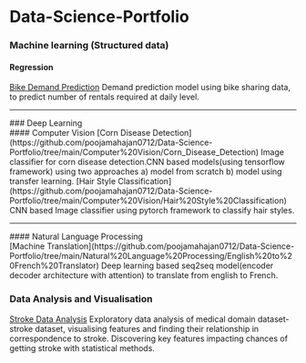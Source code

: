 # Data-Science-Portfolio
### Machine learning (Structured data)
#### Regression
[Bike Demand Prediction](https://github.com/poojamahajan0712/Data-Science-Portfolio/tree/main/Regression/BikeRentalDemandPrediction) Demand prediction model using bike sharing data, to predict number of rentals required at daily level.
<hr>
### Deep Learning <br>
#### Computer Vision
[Corn Disease Detection](https://github.com/poojamahajan0712/Data-Science-Portfolio/tree/main/Computer%20Vision/Corn_Disease_Detection) Image classifier for corn disease detection.CNN based models(using tensorflow framework) using two approaches a) model from scratch b) model using transfer learning.
[Hair Style Classification](https://github.com/poojamahajan0712/Data-Science-Portfolio/tree/main/Computer%20Vision/Hair%20Style%20Classification) CNN based Image classifier using pytorch framework to classify hair styles.
<hr>
#### Natural Language Processing <br>
[Machine Translation](https://github.com/poojamahajan0712/Data-Science-Portfolio/tree/main/Natural%20Language%20Processing/English%20to%20French%20Translator) Deep learning based seq2seq model(encoder decoder architecture with attention) to translate from english to French.

### Data Analysis and Visualisation
[Stroke Data Analysis](https://github.com/poojamahajan0712/Data-Science-Portfolio/tree/main/Data%20Analysis%20and%20visualisation) Exploratory data analysis of medical domain dataset- stroke dataset, visualising features and finding their relationship in correspondence to stroke. Discovering key features impacting chances of getting stroke with statistical methods.


